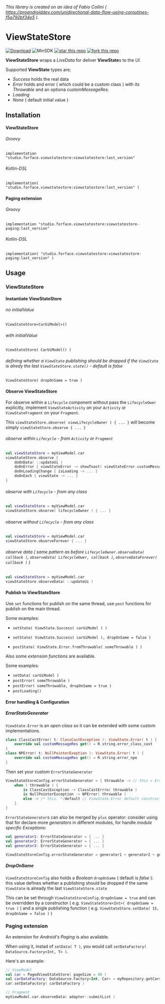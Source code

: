 ###### This library is created on an idea of *Fabio Collini* ( https://proandroiddev.com/unidirectional-data-flow-using-coroutines-f5a792bf34e5 ).

# ViewStateStore

[![Download](https://api.bintray.com/packages/4face/ViewStateStore/studio.forface.viewstatestore/images/download.svg)](https://bintray.com/4face/ViewStateStore/studio.forface.viewstatestore/_latestVersion)  ![MinSDK](https://img.shields.io/badge/MinSDK-14-f44336.svg)  [![star this repo](http://githubbadges.com/star.svg?user=4face-studi0&repo=ViewStateStore&style=flat&color=fff&background=4caf50)](https://github.com/4face-studi0/ViewStateStore)  [![fork this repo](http://githubbadges.com/fork.svg?user=4face-studi0&repo=ViewStateStore&style=flat&color=fff&background=4caf50)](https://github.com/4face-studi0/ViewStateStore/fork)



**ViewStateStore** wraps a *LiveData* for deliver **ViewState**s to the *UI*.

Supported **ViewState** types are;

* *Success* holds the real data
* *Error* holds and error ( which could be a custom class ) with its *Throwable* and an optiona *customMessageRes*.
* *Loading*
* *None* ( default initial value )



## Installation

#### ViewStateStore

###### Groovy

`implementation "studio.forface.viewstatestore:viewstatestore:last_version"`

###### Kotlin-DSL

`implementation( "studio.forface.viewstatestore:viewstatestore:last_version" )`

#### Paging extension

###### Groovy

`implementation "studio.forface.viewstatestore:viewstatestore-paging:last_version"`

###### Kotlin-DSL

`implementation( "studio.forface.viewstatestore:viewstatestore-paging:last_version" )`



## Usage

### ViewStateStore



#### Instantiate ViewStateStore

###### no *initialValue*

`ViewStateStore<CarUiModel>()`

###### with *initialValue*

`ViewStateStore( CarUiModel() )`

###### defining whether a `ViewState` publishing should be dropped if the `ViewState` is alredy the last `ViewStateStore.state()` - default is _false_

`ViewStateStore( dropOnSame = true )`



#### Observe ViewStateStore

For observe within a `Lifecycle` component without pass the `LifecycleOwer` explicitly, implement `ViewStateActivity` on your `Activity` or `ViewStateFragment` on your `Fragment`.

This `viewStateStore.observe( viewLifecycleOwner ) { ... }` will become simply `viewStateStore.observe { ... }` 



###### observe within `Lifecycle` - from `Activity` or `Fragment`

```kotlin
val viewStateStore = myViewModel.car
viewStateStore.observe {
    doOnData( ::updateUi )
    doOnError { viewStateError -> showToast( viewStateError.customMessageRes ) }
    doOnLoadingChange { isLoading -> ... }
    doOnEach { viewState -> ... }
}
```



###### observe with `Lifecycle` - from any class

```kotlin
val viewStateStore = myViewModel.car
viewStateStore.observe( lifecycleOwner ) { ... }
```



###### observe without `Lifecycle` - from any class

```kotlin
val viewStateStore = myViewModel.car
viewStateStore.observeForever { ... }
```





###### observe data ( same pattern as before `LifecycleOwner.observeData( callback )`, `observeData( LifecycleOwer, callback )`, `observeDataForever( callback )` )

```kotlin
val viewStateStore = myViewModel.car
viewStateStore.observeData( ::updateUi )
```



#### Publish to ViewStateStore

Use `set` functions for publish on the same thread, use `post` functions for publish on the main thread.

Some examples:

* `setState( ViewState.Success( carUiModel ) )`

* `setState( ViewState.Success( carUiModel ), dropOnSame = false )`

* `postState( ViewState.Error.fromThrowable( someThrowable ) )`

  

Also some *extension functions* are available.

Some examples:

* `setData( carUiModel )`
* `postError( someThrowable )`
* `postError( someThrowable, dropOnSame = true )`
* `postLoading()`



#### Error handling & Configuration

##### ErrorStateGenerator

`ViewState.Error` is an *open class* so it can be extended with some custom implementations.

```kotlin
class ClassCastError( t: ClassCastException ): ViewState.Error( t ) {
    override val customMessageRes get() = R.string.error_class_cast
}
class NPError( t: NullPointerExeption ): ViewState.Error( t ) {
    override val customMessageRes get() = R.string.error_npe
}
```

Then set your custom `ErrorStateGenerator`

```kotlin
ViewStateStoreConfig.errorStateGenerator = { throwable -> // this = ErrorStateFactory
    when ( throwable ) {
        is ClassCastException -> ClassCastErrro( throwable ) 
        is NullPointerException -> NPError( throwable )
        else -> /* this. */default // ViewState.Error default constructor is called
    }
}
```

`ErrorStateGenerator`s can also be merged by `plus` operator: consider using that for declare more *generators* in different modules, for handle *module specific Exceptions*:

```kotlin
val generator1: ErrorStateGenerator = { ... }
val generator2: ErrorStateGenerator = { ... }
val generator3: ErrorStateGenerator = { ... }

ViewStateStoreConfig.errorStateGenerator = generator1 + generator2 + generator3
```



##### DropOnSame

`ViewStateStoreConfig` also holds a _Boolean_ `dropOnSame` ( default is _false_ ):  this value defines whether a publishing should be dropped if the same `ViewState` is already the last `ViewStateStore.state`

This can be set through `ViewStateStoreConfig.dropOnSame = true` and can be overridden by a constructor ( e.g. `ViewStateStore<Int>( dropOnSame = true )` ) and a single publishing function ( e.g. `ViewStateStore.setData( 15, dropOnSame = false )` )



### Paging extension

An extension for *Android's Paging* is also available.

When using it, instad of `setData( T )`, you would call `setDataFactory( DataSource.Factory<Int, T> )`.

Here's an example:

```kotlin
// ViewModel
val car = PagedViewStateStore( pageSize = 40 )
val carDataFactory: DataSource.Factory<Int, Car> = myRepository.getCars()
car.setDataFactory( carDataFactory )

// Fragment
myViewModel.car.observeData( adapter::submitList )
```

